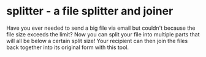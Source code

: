 # splitter - a file splitter and joiner

Have you ever needed to send a big file via email but couldn't because the file size exceeds the limit?
Now you can split your file into multiple parts that will all be below a certain split size!
Your recipient can then join the files back together into its original form with this tool.
